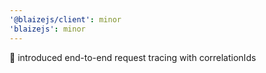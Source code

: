 ```yaml
---
'@blaizejs/client': minor
'blaizejs': minor
---
```


🚀 introduced end-to-end request tracing with correlationIds
